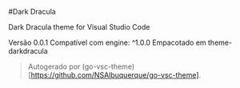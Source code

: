#Dark Dracula

Dark Dracula theme for Visual Studio Code

Versão 0.0.1
Compatível com engine: ^1.0.0
Empacotado em theme-darkdracula

> Autogerado por (go-vsc-theme)[https://github.com/NSAlbuquerque/go-vsc-theme].